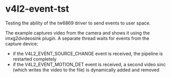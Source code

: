 # v4l2-event-tst

Testing the ability of the tw6869 driver to send events to user space.

The example captures video from the camera and shows it using the imxg2dvideosink plugin.
A separate thread waits for events from the capture device:
* if the V4L2_EVENT_SOURCE_CHANGE event is received, the pipeline is restarted completely
* if the V4L2_EVENT_MOTION_DET event is received, a second video sinc (which writes the video to the file) is dynamically added and removed
